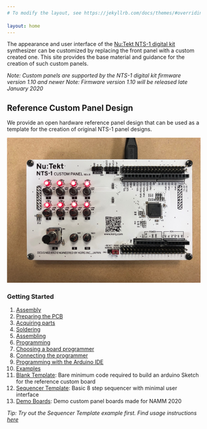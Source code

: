 ```yaml
---
# To modify the layout, see https://jekyllrb.com/docs/themes/#overriding-theme-defaults

layout: home
---
```


The appearance and user interface of the [Nu:Tekt NTS-1 digital kit](https://www.korg.com/products/synthesizers/nts_1) synthesizer can be customized by replacing the front panel with a custom created one. This site provides the base material and guidance for the creation of such custom panels.

_Note: Custom panels are supported by the NTS-1 digital kit firmware version 1.10 and newer_
_Note: Firmware version 1.10 will be released late January 2020_

## Reference Custom Panel Design

We provide an open hardware reference panel design that can be used as a template for the creation of original NTS-1 panel designs.

![Reference Custom Panel Board Rev.B](assets/NTS-1_ref_cp_revb_front.jpg)

### Getting Started

1. [Assembly](doc/assembly/)
  1. [Preparing the PCB](doc/assembly/#preparing-the-pcb)
  2. [Acquiring parts](doc/assembly/#acquiring-parts)
  3. [Soldering](doc/assembly/#soldering)
  4. [Assembling](doc/assembly/#assembling)
2. [Programming](doc/programming/)
  1. [Choosing a board programmer](doc/programming/#choosing-a-board-programmer)
  2. [Connecting the programmer](doc/programming/#connecting-the-programmer)
  3. [Programming with the Arduino IDE](doc/programming/#programming-with-the-arduino-ide)
3. [Examples](doc/examples/)
  1. [Blank Template](doc/examples/#blank-template): Bare minimum code required to build an arduino Sketch for the reference custom board
  2. [Sequencer Template](doc/examples/#sequencer-template): Basic 8 step sequencer with minimal user interface
  3. [Demo Boards](doc/examples/#demo-boards): Demo custom panel boards made for NAMM 2020

_Tip: Try out the Sequencer Template example first. Find usage instructions [here](doc/examples/#sequencer-template)_

<!-- Schematics, bill of materials, CAD and PCB data for the reference design are available [here](https://github.com/korginc/NTS-1-customizations/tree/master/CustomPanel_RevB) -->

<!-- The reference panel design is compatible with the [Arduino IDE](https://www.arduino.cc/en/Main/Software) via a dedicated board definition package. See [Programming](doc/programming/) for details. -->
